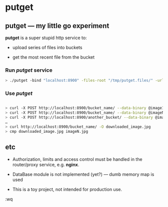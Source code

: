 # putget 

## putget — my little **go** experiment

**putget** is a super stupid http service to:

* upload series of files into buckets

* get the most recent file from the bucket


### Run *putget* service

```bash
> ./putget -bind "localhost:8900" -files-root "/tmp/putget.files/" -url-root "/"
```


### Use *putget*
```bash

> curl -X POST http://localhost:8900/bucket_name/ --data-binary @image1.jpg
> curl -X POST http://localhost:8900/bucket_name/ --data-binary @imageN.jpg
> curl -X POST http://localhost:8900/another_bucket/ --data-binary @imageM.jpg
…
> curl http://localhost:8900/bucket_name/ -O downloaded_image.jpg
> cmp downloaded_image.jpg imageN.jpg
```

## etc

* Authorization, limits and access control must be handled in the router/proxy service, e.g. **nginx**.

* DataBase module is not implemented (yet?) — dumb memory map is used

* This is a toy project, not intended for production use.

:wq
